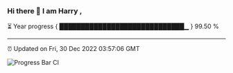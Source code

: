 ### Hi there 👋 I am Harry , 

⏳ Year progress { █████████████████████████████▁ } 99.50 %

---

⏰ Updated on Fri, 30 Dec 2022 03:57:06 GMT

![Progress Bar CI](https://github.com/duykhang68/duykhang68/workflows/Progress%20Bar%20CI/badge.svg)
